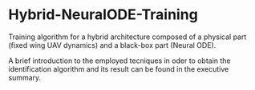 # Hybrid-NeuralODE-Training
Training algorithm for a hybrid architecture composed of a physical part (fixed wing UAV dynamics) and a black-box part (Neural ODE).

A brief introduction to the employed tecniques in oder to obtain the identification algorithm and its result can be found in the executive summary.
